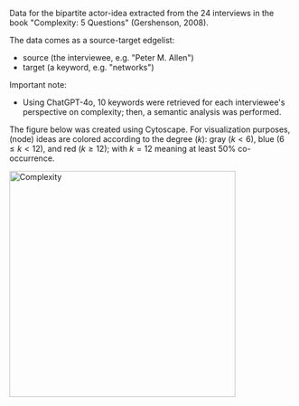 Data for the bipartite actor-idea extracted from the 24 interviews in the book "Complexity: 5 Questions" (Gershenson, 2008). 

The data comes as a source-target edgelist:
* source (the interviewee, e.g. "Peter M. Allen")
* target (a keyword, e.g. "networks")

Important note: 
* Using ChatGPT-4o, 10 keywords were retrieved for each interviewee's perspective on complexity; then, a semantic analysis was performed. 

The figure below was created using Cytoscape. For visualization purposes, (node) ideas are colored according to the degree ($k$): gray ($k<6$), blue ($6\leq k <12$), and red ($k\geq 12$); with $k=12$ meaning at least $50\%$ co-occurrence.

<img src="complexity_bipartie_network.png" alt="Complexity" width="400px"/>